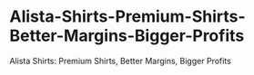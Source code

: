 # Alista-Shirts-Premium-Shirts-Better-Margins-Bigger-Profits
Alista Shirts: Premium Shirts, Better Margins, Bigger Profits
